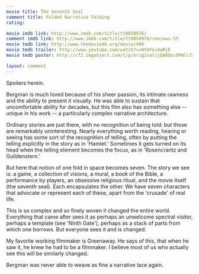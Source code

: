 ```yaml
---
movie title: The Seventh Seal
comment title: Folded Narrative Folding
rating: 

movie imdb link: http://www.imdb.com/title/tt0050976/
comment imdb link: http://www.imdb.com/title/tt0050976/reviews-55
movie tmdb link: http://www.themoviedb.org/movie/490
movie tmdb trailer: http://www.youtube.com/watch?v=NtkFei4wRjE
movie tmdb poster: http://cf2.imgobject.com/t/p/original/jQA0QocOPWlc7xUFdi62Ak8R1SK.jpg

layout: comment
---
```


Spoilers herein.

Bergman is much loved because of his sheer passion, its intimate rawness and the ability to present it visually. He was able to sustain that uncomfortable ability for decades, but this film also has something else -- unique in his work -- a particularly complex narrative architecture.

Ordinary stories are just there, with no recognition of being told: but those are remarkably uninteresting. Nearly everything worth reading, hearing or seeing has some sort of the recognition of telling, often by putting the telling explicitly in the story as in 'Hamlet.' Sometimes it gets turned on its head when the telling element becomes the focus, as in 'Rosencrantz and Guildenstern.'

But here that notion of one fold in space becomes seven. The story we see is: a game, a collection of visions, a mural, a book of the Bible, a performance by players, an obsessive religious ritual, and the movie itself (the seventh seal). Each encapsulates the other. We have seven characters that advocate or represent each of these, apart from the 'crusade' of real life.

This is so complex and so finely woven it changed the entire world. Everything that came after sees it as perhaps an unwelcome spectral visitor, perhaps a template (see 'Ninth Gate'), perhaps as a stack of parts from which one borrows. But everyone sees it and is changed.

My favorite working filmmaker is Greenaway. He says of this, that when he saw it, he knew he had to be a filmmaker. I believe most of us who actually see this will be similarly changed. 

Bergman was never able to weave as fine a narrative lace again.